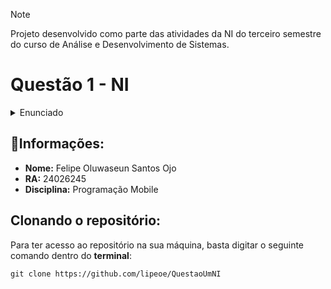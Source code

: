 >[!NOTE]
>Projeto desenvolvido como parte das atividades da NI do terceiro semestre do curso de Análise e Desenvolvimento de Sistemas.

# Questão 1 - NI

<details>
  <summary>Enunciado</summary>
  Desenvolva uma aplicação Android que faça uso de `CheckBox`, e funcione como uma opção onde podemos **marcar** e **desmarcar**. Esta aplicação consiste em um simple sistema de compras onde possui cinco produtos:
  
  <ul>
    <li>Arroz 1 Kg (R$ 2,69)</li>
    <li>Leite longa vida (R$ 2,70)</li>
    <li>Carne Friboi (R$ 16,70)</li>
    <li>Feijão carioquinha 1 Kg (R$ 3,38)</li>
    <li>Refrigerante coca-cola 2 litros (R$3,00)</li>
  </ul>
 
Nessa aplicação o usuário marca os itens que deseja comprar e no final o sistema mostra o **valor total** das compras.

</details>


## 👤Informações: 

- **Nome:** Felipe Oluwaseun Santos Ojo
- **RA:** 24026245
- **Disciplina:** Programação Mobile


## Clonando o repositório:

Para ter acesso ao repositório na sua máquina, basta digitar o seguinte comando dentro do **terminal**:

```
git clone https://github.com/lipeoe/QuestaoUmNI
```

